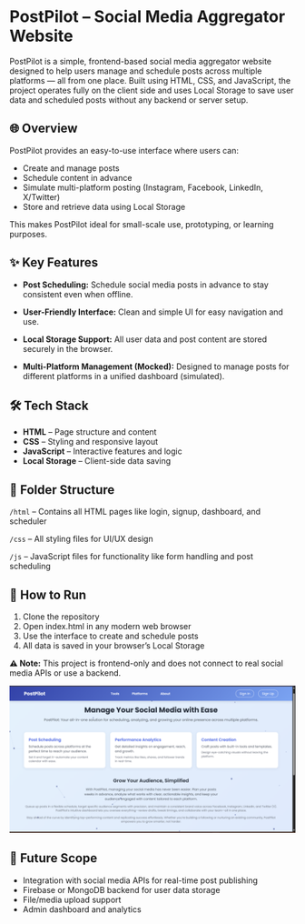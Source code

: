 # PostPilot – Social Media Aggregator Website

PostPilot is a simple, frontend-based social media aggregator website designed to help users manage and schedule posts across multiple platforms — all from one place. Built using HTML, CSS, and JavaScript, the project operates fully on the client side and uses Local Storage to save user data and scheduled posts without any backend or server setup.

## 🌐 Overview

PostPilot provides an easy-to-use interface where users can:

* Create and manage posts
* Schedule content in advance
* Simulate multi-platform posting (Instagram, Facebook, LinkedIn, X/Twitter)
* Store and retrieve data using Local Storage

This makes PostPilot ideal for small-scale use, prototyping, or learning purposes.

## ✨ Key Features

* **Post Scheduling:** Schedule social media posts in advance to stay consistent even when offline.
  
* **User-Friendly Interface:** Clean and simple UI for easy navigation and use.
  
* **Local Storage Support:** All user data and post content are stored securely in the browser.
  
* **Multi-Platform Management (Mocked):** Designed to manage posts for different platforms in a unified dashboard (simulated).

## 🛠️ Tech Stack

* **HTML** – Page structure and content
* **CSS** – Styling and responsive layout
* **JavaScript** – Interactive features and logic
* **Local Storage** – Client-side data saving

## 📁 Folder Structure

`/html` – Contains all HTML pages like login, signup, dashboard, and scheduler

`/css` – All styling files for UI/UX design

`/js` – JavaScript files for functionality like form handling and post scheduling

## 🚀 How to Run

1. Clone the repository
2. Open index.html in any modern web browser
3. Use the interface to create and schedule posts
4. All data is saved in your browser’s Local Storage

**⚠️ Note:** This project is frontend-only and does not connect to real social media APIs or use a backend.


![Dashboard Screenshot](Image/home_page.png)


## 📌 Future Scope

* Integration with social media APIs for real-time post publishing
* Firebase or MongoDB backend for user data storage
* File/media upload support
* Admin dashboard and analytics
